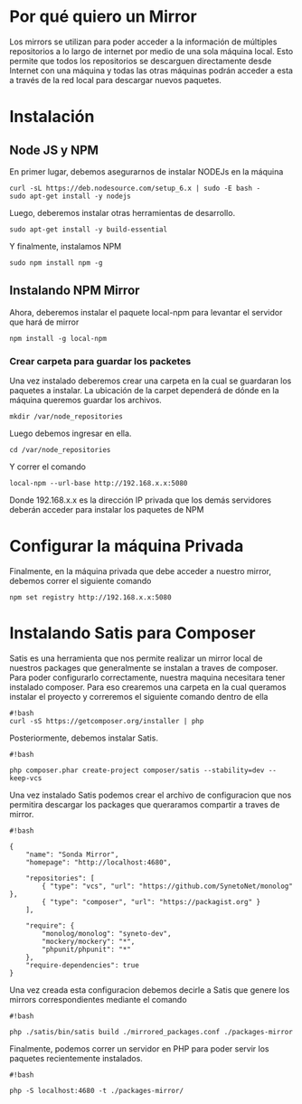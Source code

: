 # Por qué quiero un Mirror #

Los mirrors se utilizan para poder acceder a la información de múltiples repositorios a lo largo de internet por medio de una sola máquina local. Esto permite que todos los repositorios se descarguen directamente desde Internet con una máquina y todas las otras máquinas podrán acceder a esta a través de la red local para descargar nuevos paquetes.

# Instalación #

## Node JS y NPM ##

En primer lugar, debemos asegurarnos de instalar NODEJs en la máquina 

```
curl -sL https://deb.nodesource.com/setup_6.x | sudo -E bash -
sudo apt-get install -y nodejs
```

Luego, deberemos instalar otras herramientas de desarrollo.

```
sudo apt-get install -y build-essential
```

Y finalmente, instalamos NPM

```
sudo npm install npm -g
``` 

## Instalando NPM Mirror ##

Ahora, deberemos instalar el paquete local-npm para levantar el servidor que hará de mirror

```
npm install -g local-npm
```

### Crear carpeta para guardar los packetes ###
Una vez instalado deberemos crear una carpeta en la cual se guardaran los paquetes a instalar. La ubicación de la carpet dependerá de dónde en la máquina queremos guardar los archivos.

```
mkdir /var/node_repositories
```

Luego debemos ingresar en ella.

```
cd /var/node_repositories
```

Y correr el comando

```
local-npm --url-base http://192.168.x.x:5080
```

Donde 192.168.x.x es la dirección IP privada que los demás servidores deberán acceder para instalar los paquetes de NPM

# Configurar la máquina Privada #

Finalmente, en la máquina privada que debe acceder a nuestro mirror, debemos correr el siguiente comando

```
npm set registry http://192.168.x.x:5080
``` 

# Instalando Satis para Composer #

Satis es una herramienta que nos permite realizar un mirror local de nuestros packages que generalmente se instalan a traves de composer. Para poder configurarlo correctamente, nuestra maquina necesitara tener instalado composer.
Para eso crearemos una carpeta en la cual queramos instalar el proyecto y correremos el siguiente comando dentro de ella

```
#!bash
curl -sS https://getcomposer.org/installer | php

```

Posteriormente, debemos instalar Satis.


```
#!bash

php composer.phar create-project composer/satis --stability=dev --keep-vcs 
```

Una vez instalado Satis podemos crear el archivo de configuracion que nos permitira descargar los packages que queraramos compartir a traves de mirror.


```
#!bash

{
    "name": "Sonda Mirror",
    "homepage": "http://localhost:4680",
 
    "repositories": [
        { "type": "vcs", "url": "https://github.com/SynetoNet/monolog" },
        { "type": "composer", "url": "https://packagist.org" }
    ],
 
    "require": {
        "monolog/monolog": "syneto-dev",
        "mockery/mockery": "*",
        "phpunit/phpunit": "*"
    },
    "require-dependencies": true
}
```

Una vez creada esta configuracion debemos decirle a Satis que genere los mirrors correspondientes mediante el comando


```
#!bash

php ./satis/bin/satis build ./mirrored_packages.conf ./packages-mirror

```

Finalmente, podemos correr un servidor en PHP para poder servir los paquetes recientemente instalados.


```
#!bash

php -S localhost:4680 -t ./packages-mirror/
```
